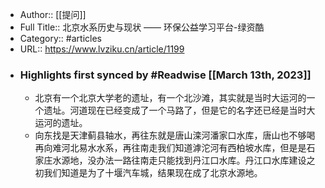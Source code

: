 - Author:: [[提问]]
- Full Title:: 北京水系历史与现状 —— 环保公益学习平台-绿资酷
- Category:: #articles
- URL:: https://www.lvziku.cn/article/1199
- ### Highlights first synced by #Readwise [[March 13th, 2023]]
    - 北京有一个北京大学老的遗址，有一个北沙滩，其实就是当时大运河的一个遗址。河道现在已经变成了一个马路了，但是它的名字还已经是当时大运河的遗址。
    - 向东找是天津蓟县轴水，再往东就是唐山滦河潘家口水库，唐山也不够喝再向难河北易水水系，再往南走我们知道滹沱河有西柏坡水库，但是是石家庄水源地，没办法一路往南走只能找到丹江口水库。丹江口水库建设之初我们知道是为了十堰汽车城，结果现在成了北京水源地。
